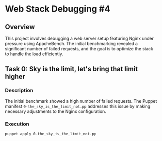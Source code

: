# Web Stack Debugging #4

## Overview

This project involves debugging a web server setup featuring Nginx under pressure using ApacheBench. The initial benchmarking revealed a significant number of failed requests, and the goal is to optimize the stack to handle the load efficiently.

## Task 0: Sky is the limit, let's bring that limit higher

### Description
The initial benchmark showed a high number of failed requests. The Puppet manifest `0-the_sky_is_the_limit_not.pp` addresses this issue by making necessary adjustments to the Nginx configuration.

### Execution
```bash
puppet apply 0-the_sky_is_the_limit_not.pp

